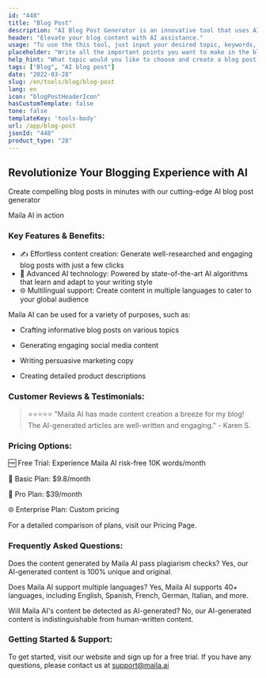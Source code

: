 ```yaml
---
id: "448"
title: "Blog Post"
description: "AI Blog Post Generator is an innovative tool that uses AI algorithms to generate professional and appealing blog posts for your business website. The tool not only saves you time but also ensures that your content is optimized for SEO and relevant to your target customers."
header: "Elevate your blog content with AI assistance."
usage: "To use the this tool, just input your desired topic, keywords, and key points. This models will then agenerate a well-structured, unique, and informative blog post."
placeholder: "Write all the important points you want to make in the blog post, for instance:\n\n Key Points:\n \n1. Technology has changed the way we live and work\n2. Advancements in technology have led to increased efficiency and productivity\n3. The impact of technology on society and the economy\n\n keywords: technology, productivity\n\n"
help_hint: "What topic would you like to choose and create a blog post about? Provide some keywords context, this will to get a better result."
tags: ["Blog", "AI blog post"]
date: "2022-03-28"
slug: /en/tools/blog/blog-post
lang: en
icon: "blogPostHeaderIcon"
hasCustomTemplate: false
tone: false
templateKey: 'tools-body'
url: /app/blog-post
jsonId: "448"
product_type: "28"
---
```


## Revolutionize Your Blogging Experience with AI

Create compelling blog posts in minutes with our cutting-edge AI blog post generator

Maila AI in action

### Key Features & Benefits:

- ✍️ Effortless content creation: Generate well-researched and engaging blog posts with just a few clicks
- 🧠 Advanced AI technology: Powered by state-of-the-art AI algorithms that learn and adapt to your writing style
- 🌐 Multilingual support: Create content in multiple languages to cater to your global audience

Maila AI can be used for a variety of purposes, such as:

- Crafting informative blog posts on various topics

- Generating engaging social media content

- Writing persuasive marketing copy

- Creating detailed product descriptions


### Customer Reviews & Testimonials:

> ⭐⭐⭐⭐⭐ "Maila AI has made content creation a breeze for my blog! The AI-generated articles are well-written and engaging." - Karen S.


### Pricing Options:

🆓 Free Trial: Experience Maila AI risk-free 10K words/month

💼 Basic Plan: $9.8/month

🚀 Pro Plan: $39/month

🌐 Enterprise Plan: Custom pricing

For a detailed comparison of plans, visit our Pricing Page.

### Frequently Asked Questions:

Does the content generated by Maila AI pass plagiarism checks? Yes, our AI-generated content is 100% unique and original.

Does Maila AI support multiple languages? Yes, Maila AI supports 40+ languages, including English, Spanish, French, German, Italian, and more.

Will Maila AI's content be detected as AI-generated? No, our AI-generated content is indistinguishable from human-written content.

### Getting Started & Support:

To get started, visit our website and sign up for a free trial. If you have any questions, please contact us at support@maila.ai
